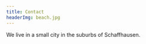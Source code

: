 ```yaml
---
title: Contact
headerImg: beach.jpg
---
```


We live in a small city in the suburbs of Schaffhausen.

